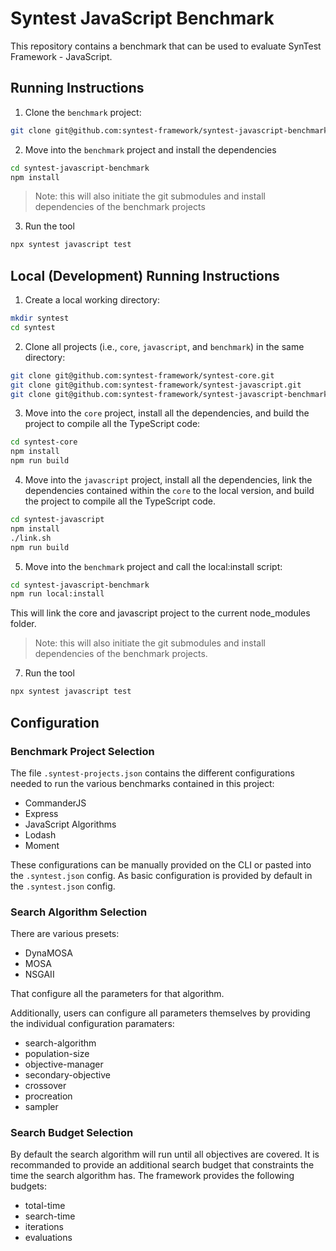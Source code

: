# Syntest JavaScript Benchmark

This repository contains a benchmark that can be used to evaluate SynTest Framework - JavaScript.

## Running Instructions

1. Clone the `benchmark` project:
```bash
git clone git@github.com:syntest-framework/syntest-javascript-benchmark.git
```

2. Move into the `benchmark` project and install the dependencies
```bash
cd syntest-javascript-benchmark
npm install
```
> Note: this will also initiate the git submodules and install dependencies of the benchmark projects


3. Run the tool
```bash
npx syntest javascript test
```

## Local (Development) Running Instructions

1. Create a local working directory:
```bash
mkdir syntest
cd syntest
```

2. Clone all projects (i.e., `core`, `javascript`, and `benchmark`) in the same directory:
```bash
git clone git@github.com:syntest-framework/syntest-core.git
git clone git@github.com:syntest-framework/syntest-javascript.git
git clone git@github.com:syntest-framework/syntest-javascript-benchmark.git
```

3. Move into the `core` project, install all the dependencies, and build the project to compile all the TypeScript code:
```bash
cd syntest-core
npm install
npm run build
```

4. Move into the `javascript` project, install all the dependencies, link the dependencies contained within the `core` to the local version, and build the project to compile all the TypeScript code.
```bash
cd syntest-javascript
npm install
./link.sh
npm run build
```

5. Move into the `benchmark` project and call the local:install script:
```bash
cd syntest-javascript-benchmark
npm run local:install
```
This will link the core and javascript project to the current node_modules folder.
> Note: this will also initiate the git submodules and install dependencies of the benchmark projects.

7. Run the tool
```bash
npx syntest javascript test
```

## Configuration

### Benchmark Project Selection

The file `.syntest-projects.json` contains the different configurations needed to run the various benchmarks contained in this project:

- CommanderJS
- Express
- JavaScript Algorithms
- Lodash
- Moment

These configurations can be manually provided on the CLI or pasted into the `.syntest.json` config. As basic configuration is provided by default in the `.syntest.json` config.

### Search Algorithm Selection

There are various presets:
- DynaMOSA
- MOSA
- NSGAII

That configure all the parameters for that algorithm.

Additionally, users can configure all parameters themselves by providing the individual configuration paramaters:
- search-algorithm
- population-size
- objective-manager
- secondary-objective
- crossover
- procreation
- sampler

### Search Budget Selection

By default the search algorithm will run until all objectives are covered. It is recommanded to provide an additional search budget that constraints the time the search algorithm has. The framework provides the following budgets:
- total-time
- search-time
- iterations
- evaluations
